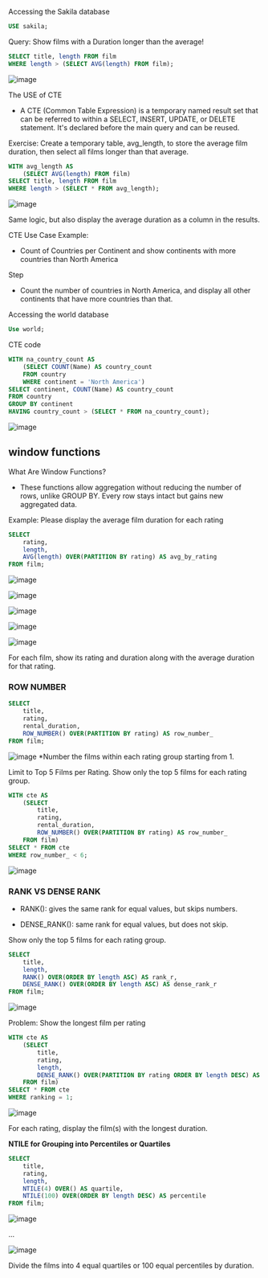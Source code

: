 Accessing the Sakila database

````sql
USE sakila;
````
Query: Show films with a Duration longer than the average!

````sql
SELECT title, length FROM film
WHERE length > (SELECT AVG(length) FROM film);
````

![image](https://github.com/user-attachments/assets/f9c98164-2e0e-482f-8f9a-bd4dd4d0b1ef)


The USE of CTE
* A CTE (Common Table Expression) is a temporary named result set that can be referred to within a SELECT, INSERT, UPDATE, or DELETE statement. It's declared before the main query and can be reused.

Exercise: Create a temporary table, avg_length, to store the average film duration, then select all films longer than that average.

````sql
WITH avg_length AS 
	(SELECT AVG(length) FROM film)
SELECT title, length FROM film
WHERE length > (SELECT * FROM avg_length);
````

![image](https://github.com/user-attachments/assets/af91636e-9220-49db-bfb3-5c5606483146)

Same logic, but also display the average duration as a column in the results.

CTE Use Case Example: 
* Count of Countries per Continent and show continents with more countries than North America

Step
* Count the number of countries in North America, and display all other continents that have more countries than that.

Accessing the world database

````sql
Use world;
````

CTE code

````sql
WITH na_country_count AS 
	(SELECT COUNT(Name) AS country_count
	FROM country
	WHERE continent = 'North America')
SELECT continent, COUNT(Name) AS country_count
FROM country
GROUP BY continent
HAVING country_count > (SELECT * FROM na_country_count);
````

![image](https://github.com/user-attachments/assets/6a2f739d-dfa7-4bf8-95f6-40876d3c4728)


## **window functions**

What Are Window Functions?
* These functions allow aggregation without reducing the number of rows, unlike GROUP BY. Every row stays intact but gains new aggregated data.

Example: Please display the average film duration for each rating

````sql
SELECT 
	rating, 
	length,
	AVG(length) OVER(PARTITION BY rating) AS avg_by_rating
FROM film;
````

![image](https://github.com/user-attachments/assets/9411ae1c-564a-46bf-a2ae-6a1f6f843c27)

![image](https://github.com/user-attachments/assets/5ea9f886-be7a-4281-9862-440d7d4d5402)

![image](https://github.com/user-attachments/assets/9d75b2d4-a3cf-457b-8b7b-133c9346e7ae)

![image](https://github.com/user-attachments/assets/1029a10b-9599-4821-ace4-21cf386f3de5)

![image](https://github.com/user-attachments/assets/0e27acc0-8dcd-482b-82e4-46acbb979570)

For each film, show its rating and duration along with the average duration for that rating.

### **ROW NUMBER**

````sql
SELECT 
	title,
	rating,
	rental_duration,
	ROW_NUMBER() OVER(PARTITION BY rating) AS row_number_
FROM film;
````

![image](https://github.com/user-attachments/assets/257715f3-2fb0-471f-b362-155b9a791473)
*Number the films within each rating group starting from 1.

 Limit to Top 5 Films per Rating. Show only the top 5 films for each rating group.

````sql
WITH cte AS 
	(SELECT 
		title,
		rating,
		rental_duration,
		ROW_NUMBER() OVER(PARTITION BY rating) AS row_number_
	FROM film)
SELECT * FROM cte
WHERE row_number_ < 6;
````

![image](https://github.com/user-attachments/assets/438bbaa5-4fb2-44af-8d5a-63c7bceeec0d)

### **RANK VS DENSE RANK**

* RANK(): gives the same rank for equal values, but skips numbers.

* DENSE_RANK(): same rank for equal values, but does not skip.

Show only the top 5 films for each rating group.

````sql
SELECT 
	title, 
	length,
	RANK() OVER(ORDER BY length ASC) AS rank_r,
	DENSE_RANK() OVER(ORDER BY length ASC) AS dense_rank_r
FROM film;
````

![image](https://github.com/user-attachments/assets/0a9f42a5-2415-45f2-a2d0-3b8580f4030a)

Problem: Show the longest film per rating

````sql
WITH cte AS 
	(SELECT 
		title, 
		rating, 
		length,
		DENSE_RANK() OVER(PARTITION BY rating ORDER BY length DESC) AS ranking
	FROM film)
SELECT * FROM cte
WHERE ranking = 1;
````

![image](https://github.com/user-attachments/assets/e531d131-43c2-412b-a262-621b201fce53)

For each rating, display the film(s) with the longest duration.

**NTILE for Grouping into Percentiles or Quartiles**

````sql
SELECT 
	title, 
	rating, 
	length,
	NTILE(4) OVER() AS quartile,
	NTILE(100) OVER(ORDER BY length DESC) AS percentile
FROM film;
````

![image](https://github.com/user-attachments/assets/becb9a2f-06d3-4ddd-a2bc-38e97c21e011)

...

![image](https://github.com/user-attachments/assets/f7d4f66e-4e46-4c44-bce1-1a3b3f85bdc7)

Divide the films into 4 equal quartiles or 100 equal percentiles by duration.
